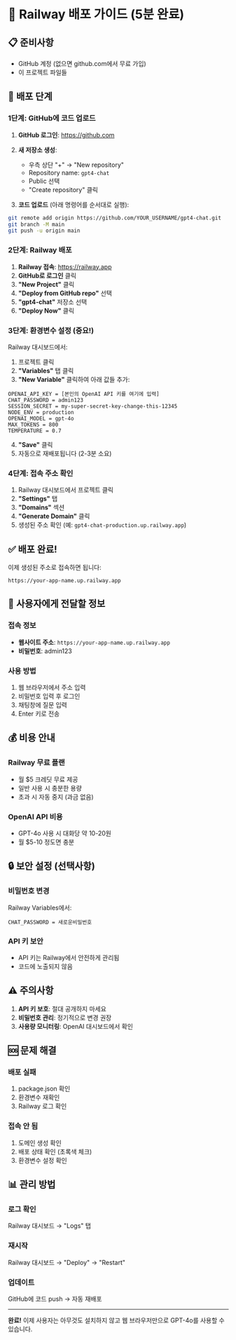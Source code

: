 # 🚀 Railway 배포 가이드 (5분 완료)

## 📋 준비사항
- GitHub 계정 (없으면 github.com에서 무료 가입)
- 이 프로젝트 파일들

## 🔧 배포 단계

### 1단계: GitHub에 코드 업로드

1. **GitHub 로그인**: https://github.com
2. **새 저장소 생성**: 
   - 우측 상단 "+" → "New repository"
   - Repository name: `gpt4-chat`
   - Public 선택
   - "Create repository" 클릭

3. **코드 업로드** (아래 명령어를 순서대로 실행):
```bash
git remote add origin https://github.com/YOUR_USERNAME/gpt4-chat.git
git branch -M main
git push -u origin main
```

### 2단계: Railway 배포

1. **Railway 접속**: https://railway.app
2. **GitHub로 로그인** 클릭
3. **"New Project"** 클릭
4. **"Deploy from GitHub repo"** 선택
5. **"gpt4-chat"** 저장소 선택
6. **"Deploy Now"** 클릭

### 3단계: 환경변수 설정 (중요!)

Railway 대시보드에서:

1. 프로젝트 클릭
2. **"Variables"** 탭 클릭
3. **"New Variable"** 클릭하여 아래 값들 추가:

```
OPENAI_API_KEY = [본인의 OpenAI API 키를 여기에 입력]
CHAT_PASSWORD = admin123
SESSION_SECRET = my-super-secret-key-change-this-12345
NODE_ENV = production
OPENAI_MODEL = gpt-4o
MAX_TOKENS = 800
TEMPERATURE = 0.7
```

4. **"Save"** 클릭
5. 자동으로 재배포됩니다 (2-3분 소요)

### 4단계: 접속 주소 확인

1. Railway 대시보드에서 프로젝트 클릭
2. **"Settings"** 탭
3. **"Domains"** 섹션
4. **"Generate Domain"** 클릭
5. 생성된 주소 확인 (예: `gpt4-chat-production.up.railway.app`)

## ✅ 배포 완료!

이제 생성된 주소로 접속하면 됩니다:
```
https://your-app-name.up.railway.app
```

## 📱 사용자에게 전달할 정보

### 접속 정보
- **웹사이트 주소**: `https://your-app-name.up.railway.app`
- **비밀번호**: admin123

### 사용 방법
1. 웹 브라우저에서 주소 입력
2. 비밀번호 입력 후 로그인
3. 채팅창에 질문 입력
4. Enter 키로 전송

## 💰 비용 안내

### Railway 무료 플랜
- 월 $5 크레딧 무료 제공
- 일반 사용 시 충분한 용량
- 초과 시 자동 중지 (과금 없음)

### OpenAI API 비용
- GPT-4o 사용 시 대화당 약 10-20원
- 월 $5-10 정도면 충분

## 🔒 보안 설정 (선택사항)

### 비밀번호 변경
Railway Variables에서:
```
CHAT_PASSWORD = 새로운비밀번호
```

### API 키 보안
- API 키는 Railway에서 안전하게 관리됨
- 코드에 노출되지 않음

## ⚠️ 주의사항

1. **API 키 보호**: 절대 공개하지 마세요
2. **비밀번호 관리**: 정기적으로 변경 권장
3. **사용량 모니터링**: OpenAI 대시보드에서 확인

## 🆘 문제 해결

### 배포 실패
1. package.json 확인
2. 환경변수 재확인
3. Railway 로그 확인

### 접속 안 됨
1. 도메인 생성 확인
2. 배포 상태 확인 (초록색 체크)
3. 환경변수 설정 확인

## 📊 관리 방법

### 로그 확인
Railway 대시보드 → "Logs" 탭

### 재시작
Railway 대시보드 → "Deploy" → "Restart"

### 업데이트
GitHub에 코드 push → 자동 재배포

---

**완료!** 이제 사용자는 아무것도 설치하지 않고 웹 브라우저만으로 GPT-4o를 사용할 수 있습니다.